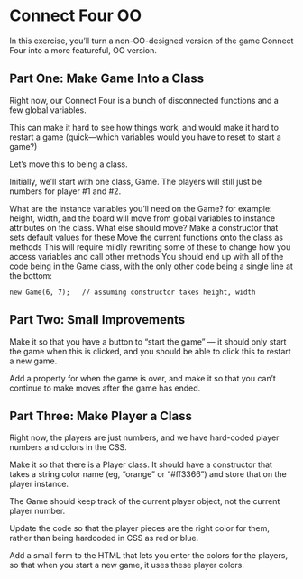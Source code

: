 # Connect Four OO
In this exercise, you’ll turn a non-OO-designed version of the game Connect Four into a more featureful, OO version.

## Part One: Make Game Into a Class
Right now, our Connect Four is a bunch of disconnected functions and a few global variables.

This can make it hard to see how things work, and would make it hard to restart a game (quick—which variables would you have to reset to start a game?)

Let’s move this to being a class.

Initially, we’ll start with one class, Game. The players will still just be numbers for player #1 and #2.

What are the instance variables you’ll need on the Game?
for example: height, width, and the board will move from global variables to instance attributes on the class. What else should move?
Make a constructor that sets default values for these
Move the current functions onto the class as methods
This will require mildly rewriting some of these to change how you access variables and call other methods
You should end up with all of the code being in the Game class, with the only other code being a single line at the bottom:
```
new Game(6, 7);   // assuming constructor takes height, width
```

## Part Two: Small Improvements
Make it so that you have a button to “start the game” — it should only start the game when this is clicked, and you should be able to click this to restart a new game.

Add a property for when the game is over, and make it so that you can’t continue to make moves after the game has ended.

## Part Three: Make Player a Class
Right now, the players are just numbers, and we have hard-coded player numbers and colors in the CSS.

Make it so that there is a Player class. It should have a constructor that takes a string color name (eg, “orange” or “#ff3366”) and store that on the player instance.

The Game should keep track of the current player object, not the current player number.

Update the code so that the player pieces are the right color for them, rather than being hardcoded in CSS as red or blue.

Add a small form to the HTML that lets you enter the colors for the players, so that when you start a new game, it uses these player colors.